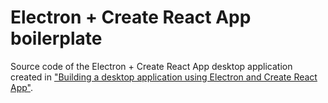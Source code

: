 # Electron + Create React App boilerplate

Source code of the Electron + Create React App desktop application created in ["Building a desktop application using Electron and Create React App"](https://mmazzarolo.com/blog/2021-08-12-building-an-electron-application-using-create-react-app/).
